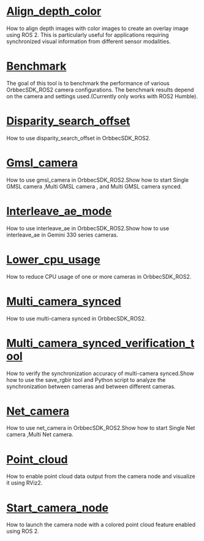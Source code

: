 # [Align_depth_color](./align_depth_color)

How to align depth images with color images to create an overlay image using ROS 2. This is particularly useful for applications requiring synchronized visual information from different sensor modalities.

# [Benchmark](./benchmark)

The goal of this tool is to benchmark the performance of various OrbbecSDK_ROS2 camera configurations. The benchmark results depend on the camera and settings used.(Currently only works with ROS2 Humble).

# [Disparity_search_offset](./disparity_search_offset)

How to use disparity_search_offset in OrbbecSDK_ROS2.

# [Gmsl_camera](./gmsl_camera)

How to use gmsl_camera in OrbbecSDK_ROS2.Show how to start Single GMSL camera ,Multi GMSL camera , and Multi GMSL camera synced.

# [Interleave_ae_mode](./interleave_ae_mode)

How to use interleave_ae in OrbbecSDK_ROS2.Show how to use interleave_ae in Gemini 330 series cameras.

# [Lower_cpu_usage](./lower_cpu_usage)

How to reduce CPU usage of one or more cameras in OrbbecSDK_ROS2.

# [Multi_camera_synced](./multi_camera_synced)

How to use multi-camera synced in OrbbecSDK_ROS2.

# [Multi_camera_synced_verification_tool](./multi_camera_synced_verification_tool)

How to verify the synchronization accuracy of multi-camera synced.Show how to use the save_rgbir tool and Python script to analyze the synchronization between cameras and between different cameras.

# [Net_camera](./net_camera)

How to use net_camera in OrbbecSDK_ROS2.Show how to start Single Net camera ,Multi Net camera.

# [Point_cloud](./point_cloud)

How to enable point cloud data output from the camera node and visualize it using RViz2.

# [Start_camera_node](./start_camera_node)

How to launch the camera node with a colored point cloud feature enabled using ROS 2.
